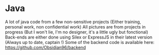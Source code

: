 # Java
A lot of java code from a few non-sensitive projects (Either training, personal work, non confidential work)
All pictures are from projects in progress (But I won't lie, I'm no designer, it's  a little ugly but fonctional)
Back-ends are either done using Silex or ExpressJS in their latest version (Always up to date, captain !) Some of the backend code is available here: https://github.com/Obsidian96/backend
